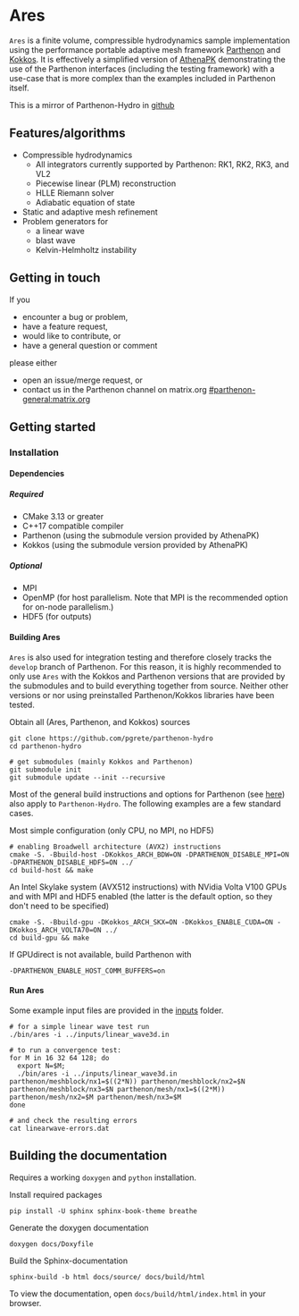 # Ares

`Ares` is a finite volume, compressible hydrodynamics sample implementation using the
performance portable adaptive mesh framework [Parthenon](https://github.com/lanl/parthenon) and [Kokkos](https://github.com/kokkos/kokkos).
It is effectively a simplified version of [AthenaPK](https://gitlab.com/theias/hpc/jmstone/athena-parthenon/athenapk)
demonstrating the use of the Parthenon interfaces (including the testing framework) with a use-case that is more complex
than the examples included in Parthenon itself.

This is a mirror of Parthenon-Hydro in [github](https://github.com/parthenon-hpc-lab/parthenon-hydro/tree/main)

## Features/algorithms

- Compressible hydrodynamics
  - All integrators currently supported by Parthenon: RK1, RK2, RK3, and VL2
  - Piecewise linear (PLM) reconstruction
  - HLLE Riemann solver
  - Adiabatic equation of state
- Static and adaptive mesh refinement
- Problem generators for
  - a linear wave
  - blast wave
  - Kelvin-Helmholtz instability

## Getting in touch

If you
* encounter a bug or problem,
* have a feature request,
* would like to contribute, or
* have a general question or comment

please either
- open an issue/merge request, or
- contact us in the Parthenon channel on matrix.org [#parthenon-general:matrix.org](https://app.element.io/#/room/#parthenon-general:matrix.org)

## Getting started

### Installation

#### Dependencies

##### Required

* CMake 3.13 or greater
* C++17 compatible compiler
* Parthenon (using the submodule version provided by AthenaPK)
* Kokkos (using the submodule version provided by AthenaPK)

##### Optional

* MPI
* OpenMP (for host parallelism. Note that MPI is the recommended option for on-node parallelism.)
* HDF5 (for outputs)

#### Building Ares

`Ares` is also used for integration testing and therefore closely tracks the `develop` branch of Parthenon.
For this reason, it is highly recommended to only use `Ares` with the Kokkos and Parthenon versions that are
provided by the submodules and to build everything together from source.
Neither other versions or nor using preinstalled Parthenon/Kokkos libraries have been tested.

Obtain all (Ares, Parthenon, and Kokkos) sources

    git clone https://github.com/pgrete/parthenon-hydro
    cd parthenon-hydro

    # get submodules (mainly Kokkos and Parthenon)
    git submodule init
    git submodule update --init --recursive

Most of the general build instructions and options for Parthenon (see [here](https://parthenon-hpc-lab.github.io/parthenon/develop/src/building.html#)) also apply to `Parthenon-Hydro`.
The following examples are a few standard cases.

Most simple configuration (only CPU, no MPI, no HDF5)

    # enabling Broadwell architecture (AVX2) instructions
    cmake -S. -Bbuild-host -DKokkos_ARCH_BDW=ON -DPARTHENON_DISABLE_MPI=ON -DPARTHENON_DISABLE_HDF5=ON ../
    cd build-host && make

An Intel Skylake system (AVX512 instructions) with NVidia Volta V100 GPUs and with MPI and HDF5 enabled (the latter is the default option, so they don't need to be specified)

    cmake -S. -Bbuild-gpu -DKokkos_ARCH_SKX=ON -DKokkos_ENABLE_CUDA=ON -DKokkos_ARCH_VOLTA70=ON ../
    cd build-gpu && make

If GPUdirect is not available, build Parthenon with

    -DPARTHENON_ENABLE_HOST_COMM_BUFFERS=on

#### Run Ares

Some example input files are provided in the [inputs](inputs/) folder.

    # for a simple linear wave test run
    ./bin/ares -i ../inputs/linear_wave3d.in

    # to run a convergence test:
    for M in 16 32 64 128; do
      export N=$M;
      ./bin/ares -i ../inputs/linear_wave3d.in parthenon/meshblock/nx1=$((2*N)) parthenon/meshblock/nx2=$N parthenon/meshblock/nx3=$N parthenon/mesh/nx1=$((2*M)) parthenon/mesh/nx2=$M parthenon/mesh/nx3=$M
    done

    # and check the resulting errors
    cat linearwave-errors.dat


## Building the documentation

Requires a working ``doxygen`` and ``python`` installation.

Install required packages

    pip install -U sphinx sphinx-book-theme breathe

Generate the doxygen documentation

    doxygen docs/Doxyfile

Build the Sphinx-documentation

    sphinx-build -b html docs/source/ docs/build/html

To view the documentation, open ``docs/build/html/index.html`` in your browser.


